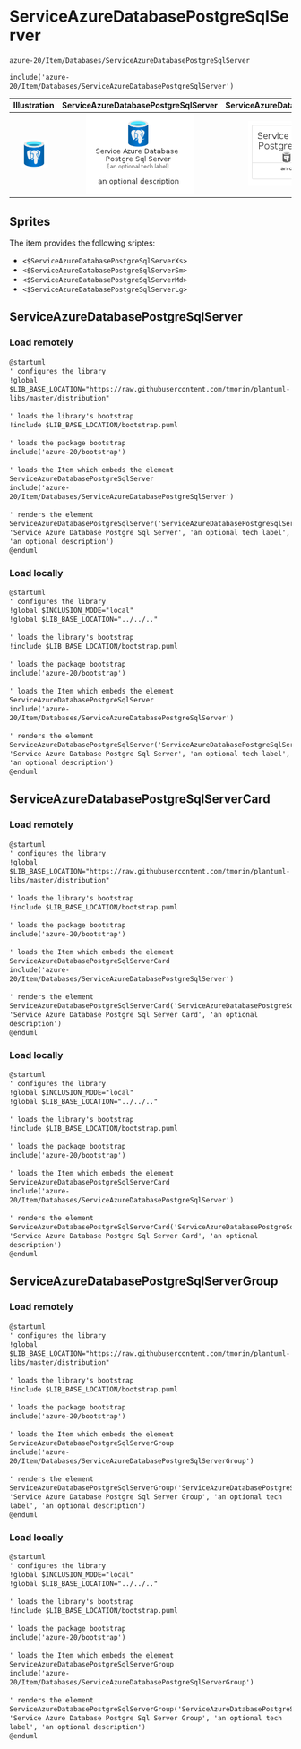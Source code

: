 # ServiceAzureDatabasePostgreSqlServer


```text
azure-20/Item/Databases/ServiceAzureDatabasePostgreSqlServer
```

```text
include('azure-20/Item/Databases/ServiceAzureDatabasePostgreSqlServer')
```



| Illustration | ServiceAzureDatabasePostgreSqlServer | ServiceAzureDatabasePostgreSqlServerCard | ServiceAzureDatabasePostgreSqlServerGroup |
| :---: | :---: | :---: | :---: |
| ![illustration for Illustration](../../../azure-20/Item/Databases/ServiceAzureDatabasePostgreSqlServer.png) | ![illustration for ServiceAzureDatabasePostgreSqlServer](../../../azure-20/Item/Databases/ServiceAzureDatabasePostgreSqlServer.Local.png) | ![illustration for ServiceAzureDatabasePostgreSqlServerCard](../../../azure-20/Item/Databases/ServiceAzureDatabasePostgreSqlServerCard.Local.png) | ![illustration for ServiceAzureDatabasePostgreSqlServerGroup](../../../azure-20/Item/Databases/ServiceAzureDatabasePostgreSqlServerGroup.Local.png) |



## Sprites
The item provides the following sriptes:

- `<$ServiceAzureDatabasePostgreSqlServerXs>`
- `<$ServiceAzureDatabasePostgreSqlServerSm>`
- `<$ServiceAzureDatabasePostgreSqlServerMd>`
- `<$ServiceAzureDatabasePostgreSqlServerLg>`





## ServiceAzureDatabasePostgreSqlServer

### Load remotely
```plantuml
@startuml
' configures the library
!global $LIB_BASE_LOCATION="https://raw.githubusercontent.com/tmorin/plantuml-libs/master/distribution"

' loads the library's bootstrap
!include $LIB_BASE_LOCATION/bootstrap.puml

' loads the package bootstrap
include('azure-20/bootstrap')

' loads the Item which embeds the element ServiceAzureDatabasePostgreSqlServer
include('azure-20/Item/Databases/ServiceAzureDatabasePostgreSqlServer')

' renders the element
ServiceAzureDatabasePostgreSqlServer('ServiceAzureDatabasePostgreSqlServer', 'Service Azure Database Postgre Sql Server', 'an optional tech label', 'an optional description')
@enduml
```

### Load locally
```plantuml
@startuml
' configures the library
!global $INCLUSION_MODE="local"
!global $LIB_BASE_LOCATION="../../.."

' loads the library's bootstrap
!include $LIB_BASE_LOCATION/bootstrap.puml

' loads the package bootstrap
include('azure-20/bootstrap')

' loads the Item which embeds the element ServiceAzureDatabasePostgreSqlServer
include('azure-20/Item/Databases/ServiceAzureDatabasePostgreSqlServer')

' renders the element
ServiceAzureDatabasePostgreSqlServer('ServiceAzureDatabasePostgreSqlServer', 'Service Azure Database Postgre Sql Server', 'an optional tech label', 'an optional description')
@enduml
```

## ServiceAzureDatabasePostgreSqlServerCard

### Load remotely
```plantuml
@startuml
' configures the library
!global $LIB_BASE_LOCATION="https://raw.githubusercontent.com/tmorin/plantuml-libs/master/distribution"

' loads the library's bootstrap
!include $LIB_BASE_LOCATION/bootstrap.puml

' loads the package bootstrap
include('azure-20/bootstrap')

' loads the Item which embeds the element ServiceAzureDatabasePostgreSqlServerCard
include('azure-20/Item/Databases/ServiceAzureDatabasePostgreSqlServer')

' renders the element
ServiceAzureDatabasePostgreSqlServerCard('ServiceAzureDatabasePostgreSqlServerCard', 'Service Azure Database Postgre Sql Server Card', 'an optional description')
@enduml
```

### Load locally
```plantuml
@startuml
' configures the library
!global $INCLUSION_MODE="local"
!global $LIB_BASE_LOCATION="../../.."

' loads the library's bootstrap
!include $LIB_BASE_LOCATION/bootstrap.puml

' loads the package bootstrap
include('azure-20/bootstrap')

' loads the Item which embeds the element ServiceAzureDatabasePostgreSqlServerCard
include('azure-20/Item/Databases/ServiceAzureDatabasePostgreSqlServer')

' renders the element
ServiceAzureDatabasePostgreSqlServerCard('ServiceAzureDatabasePostgreSqlServerCard', 'Service Azure Database Postgre Sql Server Card', 'an optional description')
@enduml
```

## ServiceAzureDatabasePostgreSqlServerGroup

### Load remotely
```plantuml
@startuml
' configures the library
!global $LIB_BASE_LOCATION="https://raw.githubusercontent.com/tmorin/plantuml-libs/master/distribution"

' loads the library's bootstrap
!include $LIB_BASE_LOCATION/bootstrap.puml

' loads the package bootstrap
include('azure-20/bootstrap')

' loads the Item which embeds the element ServiceAzureDatabasePostgreSqlServerGroup
include('azure-20/Item/Databases/ServiceAzureDatabasePostgreSqlServerGroup')

' renders the element
ServiceAzureDatabasePostgreSqlServerGroup('ServiceAzureDatabasePostgreSqlServerGroup', 'Service Azure Database Postgre Sql Server Group', 'an optional tech label', 'an optional description')
@enduml
```

### Load locally
```plantuml
@startuml
' configures the library
!global $INCLUSION_MODE="local"
!global $LIB_BASE_LOCATION="../../.."

' loads the library's bootstrap
!include $LIB_BASE_LOCATION/bootstrap.puml

' loads the package bootstrap
include('azure-20/bootstrap')

' loads the Item which embeds the element ServiceAzureDatabasePostgreSqlServerGroup
include('azure-20/Item/Databases/ServiceAzureDatabasePostgreSqlServerGroup')

' renders the element
ServiceAzureDatabasePostgreSqlServerGroup('ServiceAzureDatabasePostgreSqlServerGroup', 'Service Azure Database Postgre Sql Server Group', 'an optional tech label', 'an optional description')
@enduml
```

